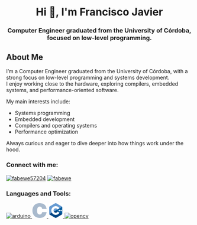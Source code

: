 <h1 align="center">Hi 👋, I'm Francisco Javier</h1>
<h3 align="center">Computer Engineer graduated from the University of Córdoba, focused on low-level programming.</h3>

## About Me
I’m a Computer Engineer graduated from the University of Córdoba, with a strong focus on low-level programming and systems development.  
I enjoy working close to the hardware, exploring compilers, embedded systems, and performance-oriented software.  

My main interests include:  
- Systems programming  
- Embedded development  
- Compilers and operating systems  
- Performance optimization  

Always curious and eager to dive deeper into how things work under the hood.
<h3 align="left">Connect with me:</h3>
<p align="left">
<a href="https://twitter.com/fabewe57204" target="blank"><img align="center" src="https://raw.githubusercontent.com/rahuldkjain/github-profile-readme-generator/master/src/images/icons/Social/twitter.svg" alt="fabewe57204" height="30" width="40" /></a>
<a href="https://instagram.com/fabewe" target="blank"><img align="center" src="https://raw.githubusercontent.com/rahuldkjain/github-profile-readme-generator/master/src/images/icons/Social/instagram.svg" alt="fabewe" height="30" width="40" /></a>
</p>

<h3 align="left">Languages and Tools:</h3>
<p align="left"> <a href="https://www.arduino.cc/" target="_blank" rel="noreferrer"> <img src="https://cdn.worldvectorlogo.com/logos/arduino-1.svg" alt="arduino" width="40" height="40"/> </a> <a href="https://www.cprogramming.com/" target="_blank" rel="noreferrer"> <img src="https://raw.githubusercontent.com/devicons/devicon/master/icons/c/c-original.svg" alt="c" width="40" height="40"/> </a> <a href="https://www.w3schools.com/cpp/" target="_blank" rel="noreferrer"> <img src="https://raw.githubusercontent.com/devicons/devicon/master/icons/cplusplus/cplusplus-original.svg" alt="cplusplus" width="40" height="40"/> </a> <a href="https://opencv.org/" target="_blank" rel="noreferrer"> <img src="https://www.vectorlogo.zone/logos/opencv/opencv-icon.svg" alt="opencv" width="40" height="40"/> </a> </p>
